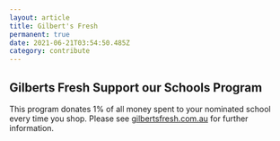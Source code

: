 ```yaml
---
layout: article
title: Gilbert's Fresh
permanent: true
date: 2021-06-21T03:54:50.485Z
category: contribute
---
```


## Gilberts Fresh Support our Schools Program

This program donates 1% of all money spent to your nominated school every time you shop. Please see [gilbertsfresh.com.au](https://www.gilbertsfresh.com.au) for further information.
